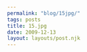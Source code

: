 ```yaml
---
permalink: "blog/15jpg/"
tags: posts
title: 15.jpg
date: 2009-12-13
layout: layouts/post.njk
---
```


